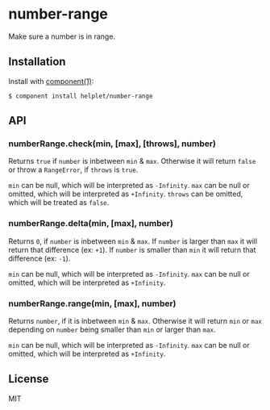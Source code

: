 
# number-range

  Make sure a number is in range.

## Installation

  Install with [component(1)](http://component.io):

    $ component install helplet/number-range

## API

### numberRange.check(min, [max], [throws], number)

  Returns `true` if `number` is inbetween `min` & `max`.
  Otherwise it will return `false` or throw a `RangeError`, if `throws` is `true`.

  `min` can be null, which will be interpreted as `-Infinity`.
  `max` can be null or omitted, which will be interpreted as `+Infinity`.
  `throws` can be omitted, which will be treated as `false`.

### numberRange.delta(min, [max], number)

  Returns `0`, if `number` is inbetween `min` & `max`.
  If `number` is larger than `max` it will return that difference (ex: `+1`).
  If `number` is smaller than `min` it will return that difference (ex: `-1`).

  `min` can be null, which will be interpreted as `-Infinity`.
  `max` can be null or omitted, which will be interpreted as `+Infinity`.

### numberRange.range(min, [max], number)

  Returns `number`, if it is inbetween `min` & `max`.
  Otherwise it will return `min` or `max` depending on
  `number` being smaller than `min` or larger than `max`.

  `min` can be null, which will be interpreted as `-Infinity`.
  `max` can be null or omitted, which will be interpreted as `+Infinity`.

## License

  MIT
